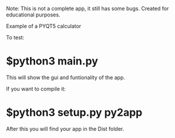 Note: This is not a complete app, it still has some bugs. Created for educational purposes.

Example of a PYQT5 calculator

To test:

  # $python3 main.py 
  This will show the gui and funtionality of the app.

If you want to compile it:

  # $python3 setup.py py2app 
  After this you will find your app in the Dist folder.
  
  
